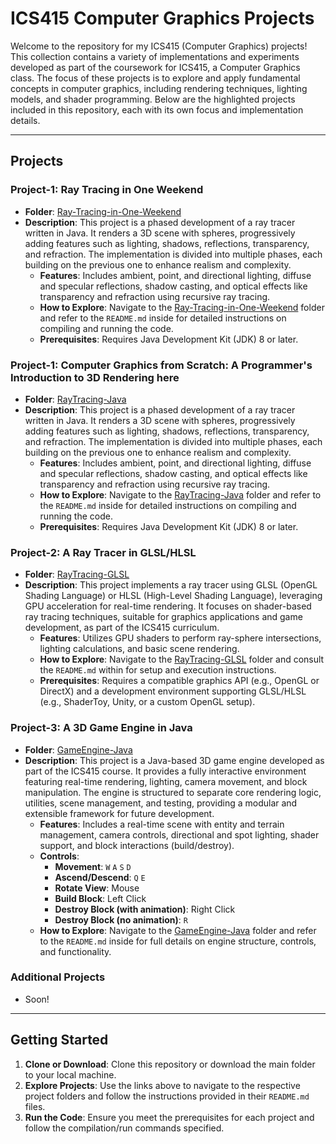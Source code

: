 # ICS415 Computer Graphics Projects

Welcome to the repository for my ICS415 (Computer Graphics) projects! This collection contains a variety of implementations and experiments developed as part of the coursework for ICS415, a Computer Graphics class. The focus of these projects is to explore and apply fundamental concepts in computer graphics, including rendering techniques, lighting models, and shader programming. Below are the highlighted projects included in this repository, each with its own focus and implementation details.

---

## Projects

### Project-1: Ray Tracing in One Weekend

- **Folder**: [Ray-Tracing-in-One-Weekend](Ray-Tracing-in-One-Weekend)
- **Description**: This project is a phased development of a ray tracer written in Java. It renders a 3D scene with spheres, progressively adding features such as lighting, shadows, reflections, transparency, and refraction. The implementation is divided into multiple phases, each building on the previous one to enhance realism and complexity.
  - **Features**: Includes ambient, point, and directional lighting, diffuse and specular reflections, shadow casting, and optical effects like transparency and refraction using recursive ray tracing.
  - **How to Explore**: Navigate to the [Ray-Tracing-in-One-Weekend](Ray-Tracing-in-One-Weekend) folder and refer to the `README.md` inside for detailed instructions on compiling and running the code.
  - **Prerequisites**: Requires Java Development Kit (JDK) 8 or later.

### Project-1: Computer Graphics from Scratch: A Programmer's Introduction to 3D Rendering here

- **Folder**: [RayTracing-Java](RayTracing-Java)
- **Description**: This project is a phased development of a ray tracer written in Java. It renders a 3D scene with spheres, progressively adding features such as lighting, shadows, reflections, transparency, and refraction. The implementation is divided into multiple phases, each building on the previous one to enhance realism and complexity.
  - **Features**: Includes ambient, point, and directional lighting, diffuse and specular reflections, shadow casting, and optical effects like transparency and refraction using recursive ray tracing.
  - **How to Explore**: Navigate to the [RayTracing-Java](RayTracing-Java) folder and refer to the `README.md` inside for detailed instructions on compiling and running the code.
  - **Prerequisites**: Requires Java Development Kit (JDK) 8 or later.

### Project-2: A Ray Tracer in GLSL/HLSL

- **Folder**: [RayTracing-GLSL](RayTracing-GLSL)
- **Description**: This project implements a ray tracer using GLSL (OpenGL Shading Language) or HLSL (High-Level Shading Language), leveraging GPU acceleration for real-time rendering. It focuses on shader-based ray tracing techniques, suitable for graphics applications and game development, as part of the ICS415 curriculum.
  - **Features**: Utilizes GPU shaders to perform ray-sphere intersections, lighting calculations, and basic scene rendering.
  - **How to Explore**: Navigate to the [RayTracing-GLSL](RayTracing-GLSL) folder and consult the `README.md` within for setup and execution instructions.
  - **Prerequisites**: Requires a compatible graphics API (e.g., OpenGL or DirectX) and a development environment supporting GLSL/HLSL (e.g., ShaderToy, Unity, or a custom OpenGL setup).

### Project-3: A 3D Game Engine in Java

- **Folder**: [GameEngine-Java](GameEngine-Java)
- **Description**: This project is a Java-based 3D game engine developed as part of the ICS415 course. It provides a fully interactive environment featuring real-time rendering, lighting, camera movement, and block manipulation. The engine is structured to separate core rendering logic, utilities, scene management, and testing, providing a modular and extensible framework for future development.
  - **Features**: Includes a real-time scene with entity and terrain management, camera controls, directional and spot lighting, shader support, and block interactions (build/destroy).
  - **Controls**:
    - **Movement**: `W` `A` `S` `D`
    - **Ascend/Descend**: `Q` `E`
    - **Rotate View**: Mouse
    - **Build Block**: Left Click
    - **Destroy Block (with animation)**: Right Click
    - **Destroy Block (no animation)**: `R`
  - **How to Explore**: Navigate to the [GameEngine-Java](GameEngine-Java) folder and refer to the `README.md` inside for full details on engine structure, controls, and functionality.

### Additional Projects

- Soon!

---

## Getting Started

1. **Clone or Download**: Clone this repository or download the main folder to your local machine.
2. **Explore Projects**: Use the links above to navigate to the respective project folders and follow the instructions provided in their `README.md` files.
3. **Run the Code**: Ensure you meet the prerequisites for each project and follow the compilation/run commands specified.
